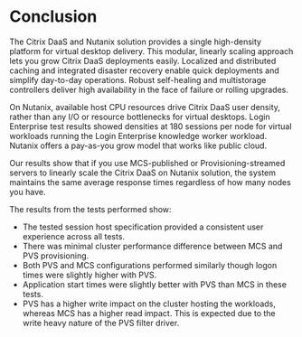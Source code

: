 # Conclusion

The Citrix DaaS and Nutanix solution provides a single high-density platform for virtual desktop delivery. This modular, linearly scaling approach lets you grow Citrix DaaS deployments easily. Localized and distributed caching and integrated disaster recovery enable quick deployments and simplify day-to-day operations. Robust self-healing and multistorage controllers deliver high availability in the face of failure or rolling upgrades.

On Nutanix, available host CPU resources drive Citrix DaaS user density, rather than any I/O or resource bottlenecks for virtual desktops. Login Enterprise test results showed densities at 180 sessions per node for virtual workloads running the Login Enterprise knowledge worker workload. Nutanix offers a pay-as-you grow model that works like public cloud.

Our results show that if you use MCS-published or Provisioning-streamed servers to linearly scale the Citrix DaaS on Nutanix solution, the system maintains the same average response times regardless of how many nodes you have. 

The results from the tests performed show:

-  The tested session host specification provided a consistent user experience across all tests.
-  There was minimal cluster performance difference between MCS and PVS provisioning.
-  Both PVS and MCS configurations performed similarly though logon times were slightly higher with PVS.
-  Application start times were slightly better with PVS than MCS in these tests.
-  PVS has a higher write impact on the cluster hosting the workloads, whereas MCS has a higher read impact. This is expected due to the write heavy nature of the PVS filter driver.